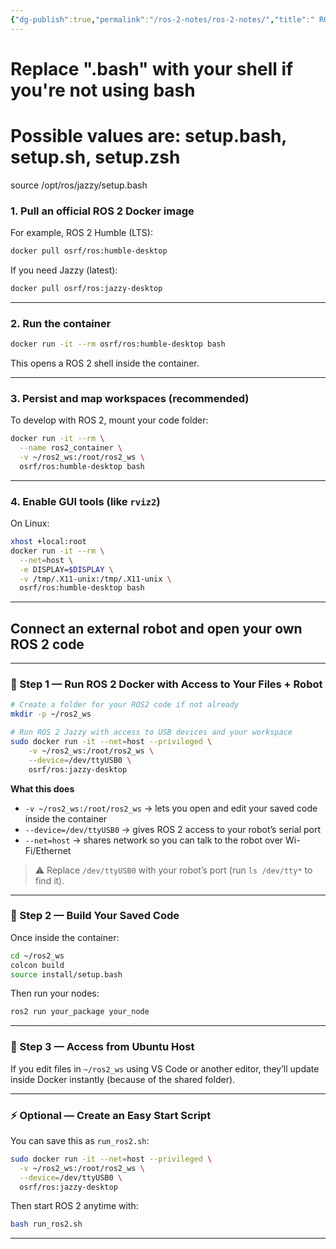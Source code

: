 ```yaml
---
{"dg-publish":true,"permalink":"/ros-2-notes/ros-2-notes/","title":" ROS-2 notes"}
---
```



# Replace ".bash" with your shell if you're not using bash
# Possible values are: setup.bash, setup.sh, setup.zsh
source /opt/ros/jazzy/setup.bash

### 1. Pull an official ROS 2 Docker image

For example, ROS 2 Humble (LTS):

```bash
docker pull osrf/ros:humble-desktop
```

If you need Jazzy (latest):

```bash
docker pull osrf/ros:jazzy-desktop
```

---

### 2. Run the container

```bash
docker run -it --rm osrf/ros:humble-desktop bash
```

This opens a ROS 2 shell inside the container.

---

### 3. Persist and map workspaces (recommended)

To develop with ROS 2, mount your code folder:

```bash
docker run -it --rm \
  --name ros2_container \
  -v ~/ros2_ws:/root/ros2_ws \
  osrf/ros:humble-desktop bash
```

---

### 4. Enable GUI tools (like `rviz2`)

On Linux:

```bash
xhost +local:root
docker run -it --rm \
  --net=host \
  -e DISPLAY=$DISPLAY \
  -v /tmp/.X11-unix:/tmp/.X11-unix \
  osrf/ros:humble-desktop bash
```

---

## **Connect an external robot** and **open your own ROS 2 code**

---

### 🧩 Step 1 — Run ROS 2 Docker with Access to Your Files + Robot

```bash
# Create a folder for your ROS2 code if not already
mkdir -p ~/ros2_ws

# Run ROS 2 Jazzy with access to USB devices and your workspace
sudo docker run -it --net=host --privileged \
    -v ~/ros2_ws:/root/ros2_ws \
    --device=/dev/ttyUSB0 \
    osrf/ros:jazzy-desktop
```

**What this does**

- `-v ~/ros2_ws:/root/ros2_ws` → lets you open and edit your saved code inside the container
- `--device=/dev/ttyUSB0` → gives ROS 2 access to your robot’s serial port
- `--net=host` → shares network so you can talk to the robot over Wi-Fi/Ethernet

> ⚠️ Replace `/dev/ttyUSB0` with your robot’s port (run `ls /dev/tty*` to find it).

---

### 🧠 Step 2 — Build Your Saved Code

Once inside the container:

```bash
cd ~/ros2_ws
colcon build
source install/setup.bash
```

Then run your nodes:

```bash
ros2 run your_package your_node
```

---

### 🧰 Step 3 — Access from Ubuntu Host

If you edit files in `~/ros2_ws` using VS Code or another editor, they’ll update inside Docker instantly (because of the shared folder).

---

### ⚡ Optional — Create an Easy Start Script

You can save this as `run_ros2.sh`:

```bash
sudo docker run -it --net=host --privileged \
  -v ~/ros2_ws:/root/ros2_ws \
  --device=/dev/ttyUSB0 \
  osrf/ros:jazzy-desktop
```

Then start ROS 2 anytime with:

```bash
bash run_ros2.sh
```

---
